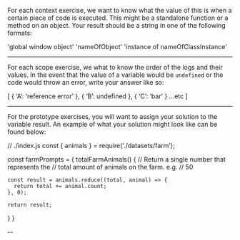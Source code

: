 For each context exercise, we want to know what the value of this is when a certain piece of code is executed. This might be a standalone function or a method on an object. Your result should be a string in one of the following formats:

'global window object'
'nameOfObject'
'instance of nameOfClassInstance'

--- 

For each scope exercise, we what to know the order of the logs and their values. In the event that the value of a variable would be `undefined` or the code would throw an error, write your answer like so:

[
 { ‘A’: ‘reference error’ },
 { ‘B’: undefined },
 { ‘C’: ‘bar’ }
 …etc
]

--- 

For the prototype exercises, you will want to assign your solution to the variable result. An example of what your solution might look like can be found below: 

// ./index.js
const { animals } = require('./datasets/farm');

const farmPrompts = {
  totalFarmAnimals() {
    // Return a single number that represents the
    // total amount of animals on the farm. e.g.
    // 50

    const result = animals.reduce((total, animal) => {
      return total += animal.count;
    }, 0);

    return result;

  }
}

-- 
